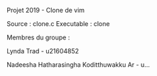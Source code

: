 
Projet 2019 - Clone de vim

Source : clone.c 
Executable : clone

Membres du groupe :

Lynda Trad - u21604852

Nadeesha Hatharasingha Koditthuwakku Ar - u...
